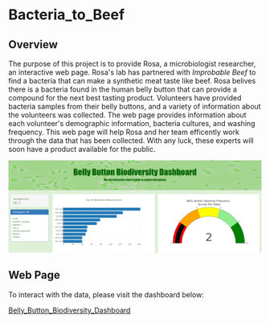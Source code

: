 # Bacteria_to_Beef

## Overview

The purpose of this project is to provide Rosa, a microbiologist researcher, an interactive web page. Rosa's lab has partnered with *Improbable Beef* to find a bacteria that can make a synthetic meat taste like beef. Rosa belives there is a bacteria found in the human belly button that can provide a compound for the next best tasting product. Volunteers have provided bacteria samples from their belly buttons, and a variety of information about the volunteers was collected. The web page provides information about each volunteer's demographic information, bacteria cultures, and washing frequency. This web page will help Rosa and her team efficently work through the data that has been collected. With any luck, these experts will soon have a product available for the public.

![Overview](/images/overview.png)

## Web Page

To interact with the data, please visit the dashboard below:

[Belly_Button_Biodiversity_Dashboard](https://kylecaulkins.github.io/Bacteria_to_Beef/)
